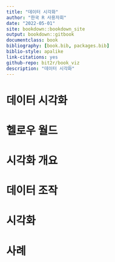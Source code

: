 ```yaml
--- 
title: "데이터 시각화"
author: "한국 R 사용자회"
date: "2022-05-01"
site: bookdown::bookdown_site
output: bookdown::gitbook
documentclass: book
bibliography: [book.bib, packages.bib]
biblio-style: apalike
link-citations: yes
github-repo: bit2r/book_viz
description: "데이터 시각화"
---
```


# 데이터 시각화




# 헬로우 월드

# 시각화 개요

# 데이터 조작

# 시각화

# 사례

